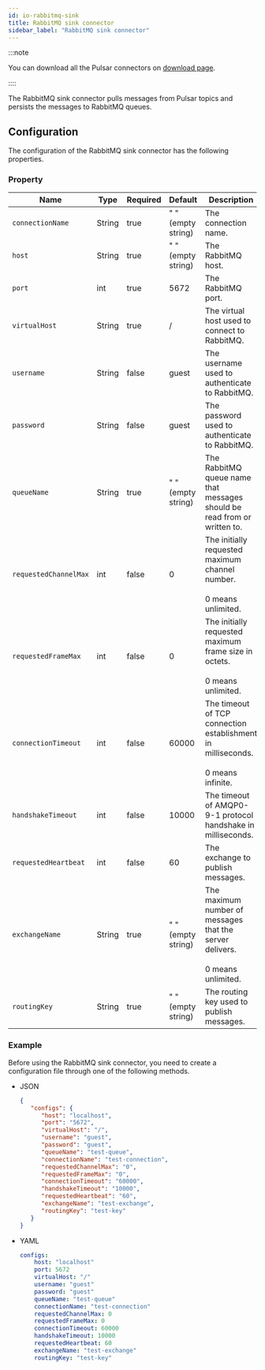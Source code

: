 ```yaml
---
id: io-rabbitmq-sink
title: RabbitMQ sink connector
sidebar_label: "RabbitMQ sink connector"
---
```


:::note

You can download all the Pulsar connectors on [download page](https://pulsar.apache.org/download).

::::

The RabbitMQ sink connector pulls messages from Pulsar topics and persists the messages to RabbitMQ queues.


## Configuration 

The configuration of the RabbitMQ sink connector has the following properties.


### Property

| Name | Type|Required | Default | Description 
|------|----------|----------|---------|-------------|
| `connectionName` |String| true | " " (empty string) | The connection name. |
| `host` | String| true | " " (empty string) | The RabbitMQ host. |
| `port` | int |true | 5672 | The RabbitMQ port. |
| `virtualHost` |String|true | / | The virtual host used to connect to RabbitMQ. |
| `username` | String|false | guest | The username used to authenticate to RabbitMQ. |
| `password` | String|false | guest | The password used to authenticate to RabbitMQ. |
| `queueName` | String|true | " " (empty string) | The RabbitMQ queue name that messages should be read from or written to. |
| `requestedChannelMax` | int|false | 0 | The initially requested maximum channel number. <br /><br />0 means unlimited. |
| `requestedFrameMax` | int|false |0 | The initially requested maximum frame size in octets. <br /><br />0 means unlimited. |
| `connectionTimeout` | int|false | 60000 | The timeout of TCP connection establishment in milliseconds. <br /><br />0 means infinite. |
| `handshakeTimeout` | int|false | 10000 | The timeout of AMQP0-9-1 protocol handshake in milliseconds. |
| `requestedHeartbeat` | int|false | 60 | The exchange to publish messages. |
| `exchangeName` | String|true | " " (empty string) | The maximum number of messages that the server delivers.<br /><br /> 0 means unlimited. |
| `routingKey` |String|true | " " (empty string) |The routing key used to publish messages. |


### Example

Before using the RabbitMQ sink connector, you need to create a configuration file through one of the following methods.

* JSON 

  ```json
  {
     "configs": {
        "host": "localhost",
        "port": "5672",
        "virtualHost": "/",
        "username": "guest",
        "password": "guest",
        "queueName": "test-queue",
        "connectionName": "test-connection",
        "requestedChannelMax": "0",
        "requestedFrameMax": "0",
        "connectionTimeout": "60000",
        "handshakeTimeout": "10000",
        "requestedHeartbeat": "60",
        "exchangeName": "test-exchange",
        "routingKey": "test-key"
     }
  }
  ```

* YAML

  ```yaml
  configs:
      host: "localhost"
      port: 5672
      virtualHost: "/"
      username: "guest"
      password: "guest"
      queueName: "test-queue"
      connectionName: "test-connection"
      requestedChannelMax: 0
      requestedFrameMax: 0
      connectionTimeout: 60000
      handshakeTimeout: 10000
      requestedHeartbeat: 60
      exchangeName: "test-exchange"
      routingKey: "test-key"
  ```

